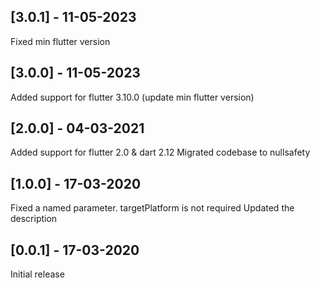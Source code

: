 ## [3.0.1] - 11-05-2023
Fixed min flutter version

## [3.0.0] - 11-05-2023
Added support for flutter 3.10.0 (update min flutter version)

## [2.0.0] - 04-03-2021
Added support for flutter 2.0 & dart 2.12
Migrated codebase to nullsafety

## [1.0.0] - 17-03-2020
Fixed a named parameter. targetPlatform is not required
Updated the description

## [0.0.1] - 17-03-2020
Initial release
